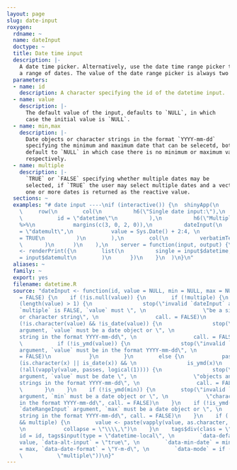 ```yaml
---
layout: page
slug: date-input
roxygen:
  rdname: ~
  name: dateInput
  doctype: ~
  title: Date time input
  description: |-
    A date time picker. Alternatively, use the date time range picker to select
    a range of dates. The value of the date range picker is always two dates.
  parameters:
  - name: id
    description: A character specifying the id of the datetime input.
  - name: value
    description: |-
      The default value of the input, defaults to `NULL`, in which
      case the initial value is `NULL`.
  - name: min,max
    description: |-
      Date objects or character strings in the format `YYYY-mm-dd`
      specifying the minimum and maximum date that can be selecetd, both
      default to `NULL` in which case there is no minimum or maximum value
      respectively.
  - name: multiple
    description: |-
      `TRUE` or `FALSE` specifying whether multiple dates may be
      selected, if `TRUE` the user may select multiple dates and a vector of
      one or more dates is returned as the reactive value.
  sections: ~
  examples: "# date input ----\nif (interactive()) {\n  shinyApp(\n    ui = container(\n
    \     row(\n        col(\n          h6(\"Single date input:\"),\n          dateInput(\n
    \           id = \"datetime\"\n          ),\n          h6(\"Multiple dates input:\")
    %>%\n            margins(c(3, 0, 2, 0)),\n          dateInput(\n            id
    = \"datemult\",\n            value = Sys.Date() + 2:4, \n            multiple
    = TRUE\n          )\n        ),\n        col(\n          verbatimTextOutput(\"values\")\n
    \       )\n      )\n    ),\n    server = function(input, output) {\n      output$values
    <- renderPrint({\n        list(\n          single = input$datetime,\n          multiple
    = input$datemult\n        )\n      })\n    }\n  )\n}\n"
  aliases: ~
  family: ~
  export: yes
  filename: datetime.R
  source: "dateInput <- function(id, value = NULL, min = NULL, max = NULL, \n    multiple
    = FALSE) {\n    if (!is.null(value)) {\n        if (!multiple) {\n            if
    (length(value) > 1) {\n                stop(\"invalid `dateInput` argument, if
    `multiple` is FALSE, `value` must \", \n                  \"be a single date object
    or character string\", \n                  call. = FALSE)\n            }\n            if
    (!is.character(value) && !is_date(value)) {\n                stop(\"invalid `dateInput`
    argument, `value` must be a date object or \", \n                  \"character
    string in the format YYYY-mm-dd\", \n                  call. = FALSE)\n            }\n
    \           if (!is_ymd(value)) {\n                stop(\"invalid `dateInput`
    argument, `value` must be in the format YYYY-mm-dd\", \n                  call.
    = FALSE)\n            }\n        }\n        else {\n            passes <- function(x)
    (is.character(x) || is_date(x)) && \n                is_ymd(x)\n            if
    (!all(vapply(value, passes, logical(1)))) {\n                stop(\"invalid `dateInput`
    argument, `value` must be date \", \n                  \"objects and character
    strings in the format YYYY-mm-dd\", \n                  call. = FALSE)\n            }\n
    \       }\n    }\n    if (!is_ymd(min)) {\n        stop(\"invalid `dateRangeInput`
    argument, `min` must be a date object or \", \n            \"character string
    in the format YYYY-mm-dd\", call. = FALSE)\n    }\n    if (!is_ymd(max)) {\n        stop(\"invalid
    `dateRangeInput` argument, `max` must be a date object or \", \n            \"character
    string in the format YYYY-mm-dd\", call. = FALSE)\n    }\n    if (!is.null(value)
    && multiple) {\n        value <- paste(vapply(value, as.character, character(1)),
    \n            collapse = \"\\\\,\")\n    }\n    tags$div(class = \"dull-datetime-input\",
    id = id, tags$input(type = \"datetime-local\", \n        `data-default-date` =
    value, `data-alt-input` = \"true\", \n        `data-min-date` = min, `data-max-date`
    = max, `data-date-format` = \"Y-m-d\", \n        `data-mode` = if (multiple) \n
    \           \"multiple\"))\n}"
---
```

